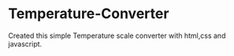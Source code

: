 # Temperature-Converter
Created this simple Temperature scale converter with html,css and javascript.
